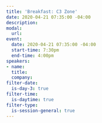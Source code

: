 ```yaml
---
title: 'Breakfast: C3 Zone'
date: 2020-04-21 07:35:00 -04:00
description: 
modal:
  url: 
event:
  date: 2020-04-21 07:35:00 -04:00
  start-time: 7:30pm
  end-time: 4:00pm
speakers:
- name: 
  title: 
  company: 
filter-date:
  is-day-3: true
filter-time:
  is-daytime: true
filter-type:
  is-session-general: true
---
```



